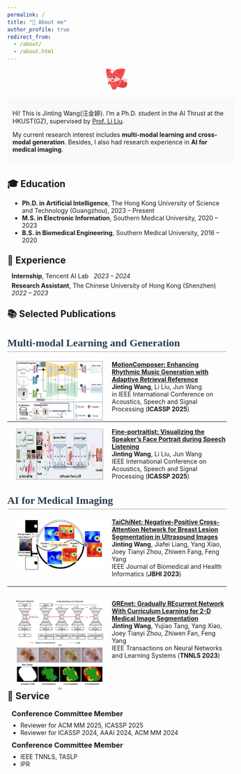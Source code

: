 ```yaml
---
permalink: /
title: "🤖 About me"
author_profile: true
redirect_from: 
  - /about/
  - /about.html
---
```

<p align="center">
  <img src="images/53.png" alt="About me banner" width="10%">
</p>

<div style="border-radius: 10px; padding: 12px; background-color: #f9f9f9;width: 99%; margin: 0 auto">
  <p>Hi! This is Jinting Wang(汪金婷). I’m a Ph.D. student in the AI Thrust at the HKUST(GZ), supervised by <a href="https://scholar.google.com/citations?user=KQ2S01UAAAAJ&hl=en">Prof. Li Liu</a>.</p>
  <p>My current research interest includes <strong> multi-modal learning and cross-modal generation</strong>. Besides, I also had research experience in <strong> AI for medical imaging</strong>.</p>
</div>

<h2 style="margin-bottom: 5px;">🎓 Education</h2>
<div style="padding: 10px; width: 99%; margin: 5px auto;">
  <ul style="margin: 0;">
    <li><strong>Ph.D. in Artificial Intelligence</strong>, The Hong Kong University of Science and Technology (Guangzhou), 2023 – Present</li>
    <li><strong>M.S. in Electronic Information</strong>, Southern Medical University, 2020 – 2023</li>
    <li><strong>B.S. in Biomedical Engineering</strong>, Southern Medical University, 2016 – 2020</li>
  </ul>
</div>

<h2 style="margin: 15px 0 5px 0;">💼 Experience</h2>
<div style="padding: 10px; width: 99%; margin: 5px auto;">
  <ul style="list-style-type: none; padding-left: 0; margin: 0;">
    <li style="margin-bottom: 5px;">
      <strong>Internship</strong>, Tencent AI Lab &nbsp; <em>2023 – 2024</em>
    </li>
    <li>
      <strong>Research Assistant</strong>, The Chinese University of Hong Kong (Shenzhen) &nbsp; <em>2022 – 2023</em>
    </li>
  </ul>
</div>

<h2 style="margin: 15px 0 5px 0;">📚 Selected Publications</h2>
<div style="text-align: left; margin: 20px 0; font-size: 1.2em; color: #666;">
</div>
<h2 style="font-family: 'Georgia', serif; font-size: 24px; font-weight: bold; color: #2c3e50; border-bottom: 2px solid #ccc; padding-bottom: 5px;">
 Multi-modal Learning and Generation
</h2>
<dl>
 <dt><img align="left" width="200"
hspace="20" wspace="20" src="images/MotionComposer.jpg">
</dt>
</dl>
<dd><a href="https://ieeexplore.ieee.org/abstract/document/10889094"><strong>	
MotionComposer: Enhancing Rhythmic Music Generation with Adaptive Retrieval Reference
</strong></a></dd>
<dd><strong>Jinting Wang</strong>, Li Liu, Jun Wang</dd>
<dd> <strong class="First"></strong> in IEEE International Conference on Acoustics, Speech and Signal Processing (<strong>ICASSP 2025</strong>)</dd>

<hr style="margin-top: 20px; margin-bottom: 10px;">



<dl>
<dt><img align="left" width="200" height="120" hspace="20" wspace="20" src="images/FinePortraitist.jpg"></dt>

<dd><a href="https://ieeexplore.ieee.org/abstract/document/10889904"><strong>	
Fine-portraitist: Visualizing the Speaker’s Face Portrait during Speech Listening
</strong></a></dd>
<dd><strong>Jinting Wang</strong>, Li Liu, Jun Wang</dd>
<dd>  <strong class="First"></strong> IEEE International Conference on Acoustics, Speech and Signal Processing (<strong>ICASSP 2025</strong>)</dd>
</dl>


<h2 style="font-family: 'Georgia', serif; font-size: 24px; font-weight: bold; color: #2c3e50; border-bottom: 2px solid #ccc; padding-bottom: 5px;">
  AI for Medical Imaging
</h2>
<dl>
  <dt><img align="left" width="200"
hspace="20" wspace="20" src="images/TaiChiNet.jpg">
</dt>
<dd><a href="https://ieeexplore.ieee.org/abstract/document/10388392"><strong>	
TaiChiNet: Negative-Positive Cross-Attention Network for Breast Lesion Segmentation in Ultrasound Images
</strong></a></dd>
<dd><strong>Jinting Wang</strong>, Jiafei Liang, Yang Xiao, Joey Tianyi Zhou, Zhiwen Fang, Feng Yang</dd>
<dd>  <strong class="First"></strong> IEEE Journal of Biomedical and Health Informatics (<strong>JBHI 2023</strong>)</dd>
</dl>
<hr style="margin-top: 20px; margin-bottom: 30px;">

<dl>
  <dt>
    <img align="left" width="200" hspace="20" src="images/GREnet.jpg">
  </dt>
  <dd>
    <a href="https://ieeexplore.ieee.org/abstract/document/10026671">
      <strong>GREnet: Gradually REcurrent Network With Curriculum Learning for 2-D Medical Image Segmentation</strong>
    </a>
  </dd>
  <dd><strong>Jinting Wang</strong>, Yujiao Tang, Yang Xiao, Joey Tianyi Zhou, Zhiwen Fan, Feng Yang</dd>
  <dd><strong class="First"></strong> IEEE Transactions on Neural Networks and Learning Systems (<strong>TNNLS 2023</strong>)</dd>
</dl>




<h2 style="display: block; clear: both; margin: 40px 0 8px 0;">🎡 Service</h2>
<div style="display: block; padding: 10px; width: 99%; margin: 8px auto; clear: both;">

<h3 style="margin: 0 0 8px 0;">Conference Committee Member</h3>
  <ul style="margin: 0 0 10px 20px; padding: 0;">
    <li>Reviewer for ACM MM 2025, ICASSP 2025</li>
    <li>Reviewer for ICASSP 2024, AAAI 2024, ACM MM 2024</li>
  </ul>

<h3 style="margin: 0 0 8px 0;">Conference Committee Member</h3>
  <ul style="margin: 0 0 0 20px; padding: 0;">
    <li>IEEE TNNLS, TASLP</li>
    <li>IPR</li>
  </ul>

</div>














